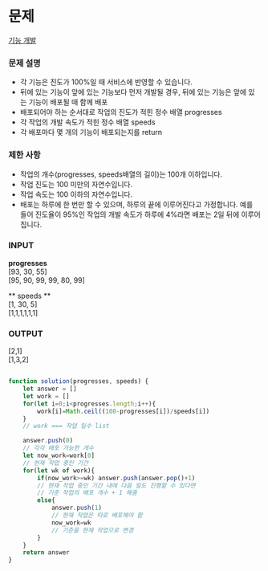 # 문제

[기능 개발](https://programmers.co.kr/learn/courses/30/lessons/42586?language=javascript)

### 문제 설명
- 각 기능은 진도가 100%일 때 서비스에 반영할 수 있습니다.
- 뒤에 있는 기능이 앞에 있는 기능보다 먼저 개발될 경우, 뒤에 있는 기능은 앞에 있는 기능이 배포될 때 함께 배포
- 배포되어야 하는 순서대로 작업의 진도가 적힌 정수 배열 progresses
- 각 작업의 개발 속도가 적힌 정수 배열 speeds
- 각 배포마다 몇 개의 기능이 배포되는지를 return 

### 제한 사항
- 작업의 개수(progresses, speeds배열의 길이)는 100개 이하입니다.
- 작업 진도는 100 미만의 자연수입니다.
- 작업 속도는 100 이하의 자연수입니다.
- 배포는 하루에 한 번만 할 수 있으며, 하루의 끝에 이루어진다고 가정합니다. 예를 들어 진도율이 95%인 작업의 개발 속도가 하루에 4%라면 배포는 2일 뒤에 이루어집니다.

### INPUT
**progresses**<br/>
[93, 30, 55]<br/>
[95, 90, 99, 99, 80, 99]<br/>

** speeds **<br/>
[1, 30, 5]<br/>
[1,1,1,1,1,1]<br/>

### OUTPUT
[2,1]<br/>
[1,3,2]<br/>

```javascript

function solution(progresses, speeds) {
    let answer = []
    let work = []
    for(let i=0;i<progresses.length;i++){
        work[i]=Math.ceil((100-progresses[i])/speeds[i])
    }
    // work === 작업 일수 list

    answer.push(0)
    // 각각 배포 가능한 개수
    let now_work=work[0]
    // 현재 작업 중인 기간
    for(let wk of work){
        if(now_work>=wk) answer.push(answer.pop()+1)
        // 현재 작업 중인 기간 내에 다음 일도 진행할 수 있다면
        // 기준 작업의 배포 개수 + 1 해줌
        else{
            answer.push(1)
            // 현재 작업은 따로 배포해야 함
            now_work=wk
            // 기준을 현재 작업으로 변경
        }
    }
    return answer
}

```